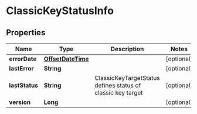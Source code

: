 

# ClassicKeyStatusInfo

## Properties

Name | Type | Description | Notes
------------ | ------------- | ------------- | -------------
**errorDate** | [**OffsetDateTime**](OffsetDateTime.md) |  |  [optional]
**lastError** | **String** |  |  [optional]
**lastStatus** | **String** | ClassicKeyTargetStatus defines status of classic key target |  [optional]
**version** | **Long** |  |  [optional]



